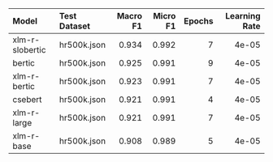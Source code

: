 | Model           | Test Dataset   |   Macro F1 |   Micro F1 |   Epochs |   Learning Rate |
|:----------------|:---------------|-----------:|-----------:|---------:|----------------:|
| xlm-r-slobertic | hr500k.json    |      0.934 |      0.992 |        7 |           4e-05 |
| bertic          | hr500k.json    |      0.925 |      0.991 |        9 |           4e-05 |
| xlm-r-bertic    | hr500k.json    |      0.923 |      0.991 |        7 |           4e-05 |
| csebert         | hr500k.json    |      0.921 |      0.991 |        4 |           4e-05 |
| xlm-r-large     | hr500k.json    |      0.921 |      0.991 |        7 |           4e-05 |
| xlm-r-base      | hr500k.json    |      0.908 |      0.989 |        5 |           4e-05 |